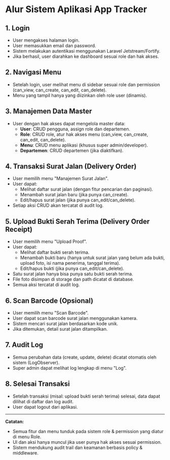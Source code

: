 # Alur Sistem Aplikasi App Tracker

## 1. Login
- User mengakses halaman login.
- User memasukkan email dan password.
- Sistem melakukan autentikasi menggunakan Laravel Jetstream/Fortify.
- Jika berhasil, user diarahkan ke dashboard sesuai role dan hak akses.

## 2. Navigasi Menu
- Setelah login, user melihat menu di sidebar sesuai role dan permission (can_view, can_create, can_edit, can_delete).
- Menu yang tampil hanya yang diizinkan oleh role user (dinamis).

## 3. Manajemen Data Master
- User dengan hak akses dapat mengelola master data:
    - **User**: CRUD pengguna, assign role dan departemen.
    - **Role**: CRUD role, atur hak akses menu (can_view, can_create, can_edit, can_delete).
    - **Menu**: CRUD menu aplikasi (khusus super admin/developer).
    - **Departemen**: CRUD departemen (jika diaktifkan).

## 4. Transaksi Surat Jalan (Delivery Order)
- User memilih menu "Manajemen Surat Jalan".
- User dapat:
    - Melihat daftar surat jalan (dengan fitur pencarian dan paginasi).
    - Menambah surat jalan baru (jika punya can_create).
    - Edit/hapus surat jalan (jika punya can_edit/can_delete).
- Setiap aksi CRUD akan tercatat di audit log.

## 5. Upload Bukti Serah Terima (Delivery Order Receipt)
- User memilih menu "Upload Proof".
- User dapat:
    - Melihat daftar bukti serah terima.
    - Menambah bukti baru (hanya untuk surat jalan yang belum ada bukti, upload foto, isi nama penerima, tanggal terima).
    - Edit/hapus bukti (jika punya can_edit/can_delete).
- Satu surat jalan hanya bisa punya satu bukti serah terima.
- File foto disimpan di storage dan path dicatat di database.
- Semua aksi tercatat di audit log.

## 6. Scan Barcode (Opsional)
- User memilih menu "Scan Barcode".
- User dapat scan barcode surat jalan menggunakan kamera.
- Sistem mencari surat jalan berdasarkan kode unik.
- Jika ditemukan, detail surat jalan ditampilkan.

## 7. Audit Log
- Semua perubahan data (create, update, delete) dicatat otomatis oleh sistem (LogObserver).
- Super admin dapat melihat log lengkap di menu "Log".

## 8. Selesai Transaksi
- Setelah transaksi (misal: upload bukti serah terima) selesai, data dapat dilihat di daftar dan log audit.
- User dapat logout dari aplikasi.

---

**Catatan:**
- Semua fitur dan menu tunduk pada sistem role & permission yang diatur di menu Role.
- UI dan aksi hanya muncul jika user punya hak akses sesuai permission.
- Sistem mendukung audit trail dan keamanan berbasis policy & middleware.
